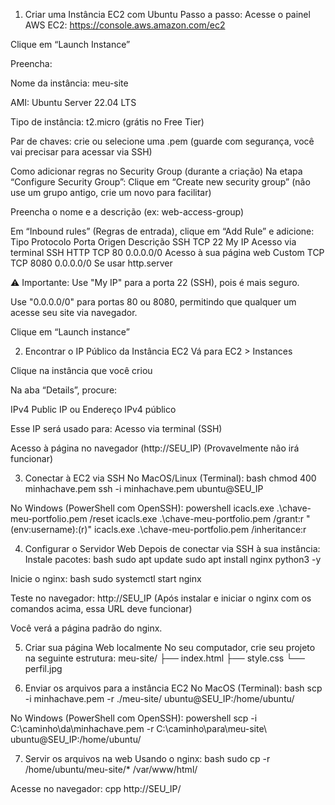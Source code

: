 1. Criar uma Instância EC2 com Ubuntu
Passo a passo:
Acesse o painel AWS EC2:
 https://console.aws.amazon.com/ec2


Clique em “Launch Instance”


Preencha:


Nome da instância: meu-site


AMI: Ubuntu Server 22.04 LTS


Tipo de instância: t2.micro (grátis no Free Tier)


Par de chaves: crie ou selecione uma .pem
 (guarde com segurança, você vai precisar para acessar via SSH)

Como adicionar regras no Security Group (durante a criação)
Na etapa “Configure Security Group”:
Clique em “Create new security group”
 (não use um grupo antigo, crie um novo para facilitar)


Preencha o nome e a descrição (ex: web-access-group)


Em “Inbound rules” (Regras de entrada), clique em “Add Rule” e adicione:
Tipo
Protocolo
Porta
Origen
Descrição
SSH
TCP
22
My IP
Acesso via terminal SSH
HTTP
TCP
80
0.0.0.0/0
Acesso à sua página web
Custom TCP
TCP
8080
0.0.0.0/0
Se usar http.server



⚠️ Importante:
Use "My IP" para a porta 22 (SSH), pois é mais seguro.


Use "0.0.0.0/0" para portas 80 ou 8080, permitindo que qualquer um acesse seu site via navegador.


Clique em “Launch instance”



2. Encontrar o IP Público da Instância EC2
Vá para EC2 > Instances


Clique na instância que você criou


Na aba “Details”, procure:


IPv4 Public IP ou Endereço IPv4 público


Esse IP será usado para:
Acesso via terminal (SSH)


Acesso à página no navegador (http://SEU_IP) 
(Provavelmente não irá funcionar)

3. Conectar à EC2 via SSH
No MacOS/Linux (Terminal):
bash
chmod 400 minhachave.pem
ssh -i minhachave.pem ubuntu@SEU_IP

No Windows (PowerShell com OpenSSH):
powershell
icacls.exe .\chave-meu-portfolio.pem /reset
icacls.exe .\chave-meu-portfolio.pem /grant:r "$($env:username):(r)"
icacls.exe .\chave-meu-portfolio.pem /inheritance:r

4. Configurar o Servidor Web
Depois de conectar via SSH à sua instância:
Instale pacotes:
bash
sudo apt update
sudo apt install nginx python3 -y

Inicie o nginx:
bash
sudo systemctl start nginx

Teste no navegador:
http://SEU_IP 
(Após instalar e iniciar o nginx com os comandos acima, essa URL deve funcionar)

Você verá a página padrão do nginx.

5. Criar sua página Web localmente
No seu computador, crie seu projeto na seguinte estrutura:
meu-site/
├── index.html
├── style.css
└── perfil.jpg




6. Enviar os arquivos para a instância EC2
No MacOS (Terminal):
bash
scp -i minhachave.pem -r ./meu-site/ ubuntu@SEU_IP:/home/ubuntu/

No Windows (PowerShell com OpenSSH):
powershell
scp -i C:\caminho\da\minhachave.pem -r C:\caminho\para\meu-site\ ubuntu@SEU_IP:/home/ubuntu/


7. Servir os arquivos na web
Usando o nginx:
bash
sudo cp -r /home/ubuntu/meu-site/* /var/www/html/

Acesse no navegador:
cpp
http://SEU_IP/


